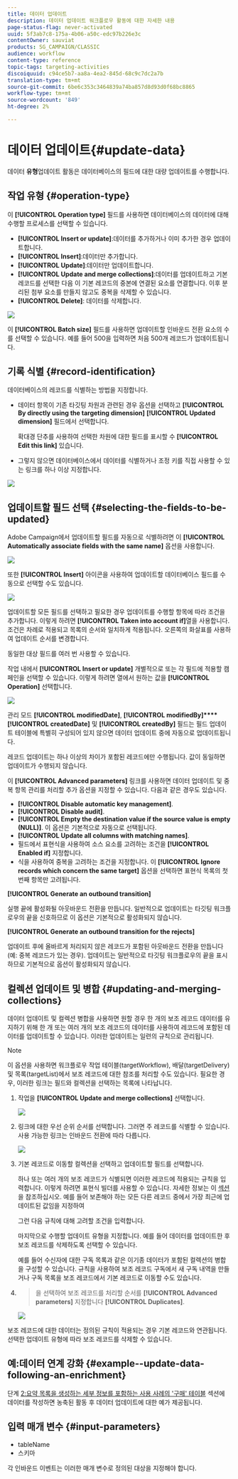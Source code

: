 ```yaml
---
title: 데이터 업데이트
description: 데이터 업데이트 워크플로우 활동에 대한 자세한 내용
page-status-flag: never-activated
uuid: 5f3ab7c8-175a-4b06-a50c-edc97b226e3c
contentOwner: sauviat
products: SG_CAMPAIGN/CLASSIC
audience: workflow
content-type: reference
topic-tags: targeting-activities
discoiquuid: c94ce5b7-aa8a-4ea2-845d-68c9c7dc2a7b
translation-type: tm+mt
source-git-commit: 6be6c353c3464839a74ba857d8d93d0f68bc8865
workflow-type: tm+mt
source-wordcount: '849'
ht-degree: 2%

---
```



# 데이터 업데이트{#update-data}

데이터 **유형**&#x200B;업데이트 활동은 데이터베이스의 필드에 대한 대량 업데이트를 수행합니다.

## 작업 유형 {#operation-type}

이 **[!UICONTROL Operation type]** 필드를 사용하면 데이터베이스의 데이터에 대해 수행할 프로세스를 선택할 수 있습니다.

* **[!UICONTROL Insert or update]**:데이터를 추가하거나 이미 추가한 경우 업데이트합니다.
* **[!UICONTROL Insert]**:데이터만 추가합니다.
* **[!UICONTROL Update]**:데이터만 업데이트합니다.
* **[!UICONTROL Update and merge collections]**:데이터를 업데이트하고 기본 레코드를 선택한 다음 이 기본 레코드의 중본에 연결된 요소를 연결합니다. 이후 분리된 첨부 요소를 만들지 않고도 중복을 삭제할 수 있습니다.
* **[!UICONTROL Delete]**: 데이터를 삭제합니다.

![](assets/s_advuser_update_data_1.png)

이 **[!UICONTROL Batch size]** 필드를 사용하면 업데이트할 인바운드 전환 요소의 수를 선택할 수 있습니다. 예를 들어 500을 입력하면 처음 500개 레코드가 업데이트됩니다.

## 기록 식별 {#record-identification}

데이터베이스의 레코드를 식별하는 방법을 지정합니다.

* 데이터 항목이 기존 타깃팅 차원과 관련된 경우 옵션을 선택하고 **[!UICONTROL By directly using the targeting dimension]** **[!UICONTROL Updated dimension]** 필드에서 선택합니다.

   확대경 단추를 사용하여 선택한 차원에 대한 필드를 표시할 수 **[!UICONTROL Edit this link]** 있습니다.

* 그렇지 않으면 데이터베이스에서 데이터를 식별하거나 조정 키를 직접 사용할 수 있는 링크를 하나 이상 지정합니다.

![](assets/s_advuser_update_data_2.png)

## 업데이트할 필드 선택 {#selecting-the-fields-to-be-updated}

Adobe Campaign에서 업데이트할 필드를 자동으로 식별하려면 이 **[!UICONTROL Automatically associate fields with the same name]** 옵션을 사용합니다.

![](assets/s_advuser_update_data_3b.png)

또한 **[!UICONTROL Insert]** 아이콘을 사용하여 업데이트할 데이터베이스 필드를 수동으로 선택할 수도 있습니다.

![](assets/s_advuser_update_data_3.png)

업데이트할 모든 필드를 선택하고 필요한 경우 업데이트를 수행할 항목에 따라 조건을 추가합니다. 이렇게 하려면 **[!UICONTROL Taken into account if]**&#x200B;열을 사용합니다. 조건은 차례로 적용되고 목록의 순서와 일치하게 적용됩니다. 오른쪽의 화살표를 사용하여 업데이트 순서를 변경합니다.

동일한 대상 필드를 여러 번 사용할 수 있습니다.

작업 내에서 **[!UICONTROL Insert or update]** 개별적으로 또는 각 필드에 적용할 캠페인을 선택할 수 있습니다. 이렇게 하려면 열에서 원하는 값을 **[!UICONTROL Operation]** 선택합니다.

![](assets/s_advuser_update_data_5.png)

관리 모드 **[!UICONTROL modifiedDate]**, **[!UICONTROL modifiedBy]****[!UICONTROL createdDate]** 및 **[!UICONTROL createdBy]** 필드는 필드 업데이트 테이블에 특별히 구성되어 있지 않으면 데이터 업데이트 중에 자동으로 업데이트됩니다.

레코드 업데이트는 하나 이상의 차이가 포함된 레코드에만 수행됩니다. 값이 동일하면 업데이트가 수행되지 않습니다.

이 **[!UICONTROL Advanced parameters]** 링크를 사용하면 데이터 업데이트 및 중복 항목 관리를 처리할 추가 옵션을 지정할 수 있습니다. 다음과 같은 경우도 있습니다.

* **[!UICONTROL Disable automatic key management]**.
* **[!UICONTROL Disable audit]**.
* **[!UICONTROL Empty the destination value if the source value is empty (NULL)]**. 이 옵션은 기본적으로 자동으로 선택됩니다.
* **[!UICONTROL Update all columns with matching names]**.
* 필드에서 표현식을 사용하여 소스 요소를 고려하는 조건을 **[!UICONTROL Enabled if]** 지정합니다.
* 식을 사용하여 중복을 고려하는 조건을 지정합니다. 이 **[!UICONTROL Ignore records which concern the same target]** 옵션을 선택하면 표현식 목록의 첫 번째 항목만 고려됩니다.

**[!UICONTROL Generate an outbound transition]**

실행 끝에 활성화될 아웃바운드 전환을 만듭니다. 일반적으로 업데이트는 타깃팅 워크플로우의 끝을 신호하므로 이 옵션은 기본적으로 활성화되지 않습니다.

**[!UICONTROL Generate an outbound transition for the rejects]**

업데이트 후에 올바르게 처리되지 않은 레코드가 포함된 아웃바운드 전환을 만듭니다(예: 중복 레코드가 있는 경우). 업데이트는 일반적으로 타깃팅 워크플로우의 끝을 표시하므로 기본적으로 옵션이 활성화되지 않습니다.

## 컬렉션 업데이트 및 병합 {#updating-and-merging-collections}

데이터 업데이트 및 컬렉션 병합을 사용하면 원할 경우 한 개의 보조 레코드 데이터를 유지하기 위해 한 개 또는 여러 개의 보조 레코드의 데이터를 사용하여 레코드에 포함된 데이터를 업데이트할 수 있습니다. 이러한 업데이트는 일련의 규칙으로 관리됩니다.

>[!NOTE]
>
>이 옵션을 사용하면 워크플로우 작업 테이블(targetWorkflow), 배달(targetDelivery) 및 목록(targetList)에서 보조 레코드에 대한 참조를 처리할 수도 있습니다. 필요한 경우, 이러한 링크는 필드와 컬렉션을 선택하는 목록에 나타납니다.

1. 작업을 **[!UICONTROL Update and merge collections]** 선택합니다.

   ![](assets/update_and_merge_collections1.png)

1. 링크에 대한 우선 순위 순서를 선택합니다. 그러면 주 레코드를 식별할 수 있습니다. 사용 가능한 링크는 인바운드 전환에 따라 다릅니다.

   ![](assets/update_and_merge_collections2.png)

1. 기본 레코드로 이동할 컬렉션을 선택하고 업데이트할 필드를 선택합니다.

   하나 또는 여러 개의 보조 레코드가 식별되면 이러한 레코드에 적용되는 규칙을 입력합니다. 이렇게 하려면 표현식 빌더를 사용할 수 있습니다. 자세한 정보는 이 [섹션](../../platform/using/defining-filter-conditions.md#building-expressions)을 참조하십시오. 예를 들어 보존해야 하는 모든 다른 레코드 중에서 가장 최근에 업데이트된 값임을 지정하여

   그런 다음 규칙에 대해 고려할 조건을 입력합니다.

   마지막으로 수행할 업데이트 유형을 지정합니다. 예를 들어 데이터를 업데이트한 후 보조 레코드를 삭제하도록 선택할 수 있습니다.

   예를 들어 수신자에 대한 구독 목록과 같은 이기종 데이터가 포함된 컬렉션의 병합을 구성할 수 있습니다. 규칙을 사용하여 보조 레코드 구독에서 새 구독 내역을 만들거나 구독 목록을 보조 레코드에서 기본 레코드로 이동할 수도 있습니다.

1. > 을 선택하여 보조 레코드를 처리할 순서를 **[!UICONTROL Advanced parameters]** 지정합니다 **[!UICONTROL Duplicates]**.

   ![](assets/update_and_merge_collections3.png)

보조 레코드에 대한 데이터는 정의된 규칙이 적용되는 경우 기본 레코드와 연관됩니다. 선택한 업데이트 유형에 따라 보조 레코드를 삭제할 수 있습니다.

## 예:데이터 연계 강화 {#example--update-data-following-an-enrichment}

단계 [2:요약 목록을 생성하는 세부 정보를 포함하는 사용 사례의 &#39;구매&#39; 테이블](../../workflow/using/creating-a-summary-list.md#step-2--writing-enriched-data-to-the--purchases--table) 섹션에 데이터를 작성하면 농축된 활동 후 데이터 업데이트에 대한 예가 제공됩니다.

## 입력 매개 변수 {#input-parameters}

* tableName
* 스키마

각 인바운드 이벤트는 이러한 매개 변수로 정의된 대상을 지정해야 합니다.
